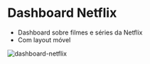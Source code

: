 # Dashboard Netflix
- Dashboard sobre filmes e séries da Netflix
- Com layout móvel


![dashboard-netflix](https://github.com/carolinari/PowerBI/assets/85963623/09d9c782-5130-4c89-bf5f-07e1f7dfa5fa)
